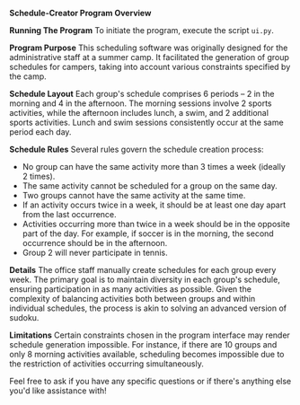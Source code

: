 **Schedule-Creator Program Overview**

**Running The Program**
To initiate the program, execute the script `ui.py`.

**Program Purpose**
This scheduling software was originally designed for the administrative staff at a summer camp. It facilitated the generation of group schedules for campers, taking into account various constraints specified by the camp.

**Schedule Layout**
Each group's schedule comprises 6 periods – 2 in the morning and 4 in the afternoon. The morning sessions involve 2 sports activities, while the afternoon includes lunch, a swim, and 2 additional sports activities. Lunch and swim sessions consistently occur at the same period each day.

**Schedule Rules**
Several rules govern the schedule creation process:
- No group can have the same activity more than 3 times a week (ideally 2 times).
- The same activity cannot be scheduled for a group on the same day.
- Two groups cannot have the same activity at the same time.
- If an activity occurs twice in a week, it should be at least one day apart from the last occurrence.
- Activities occurring more than twice in a week should be in the opposite part of the day. For example, if soccer is in the morning, the second occurrence should be in the afternoon.
- Group 2 will never participate in tennis.

**Details**
The office staff manually create schedules for each group every week. The primary goal is to maintain diversity in each group's schedule, ensuring participation in as many activities as possible. Given the complexity of balancing activities both between groups and within individual schedules, the process is akin to solving an advanced version of sudoku.

**Limitations**
Certain constraints chosen in the program interface may render schedule generation impossible. For instance, if there are 10 groups and only 8 morning activities available, scheduling becomes impossible due to the restriction of activities occurring simultaneously.

Feel free to ask if you have any specific questions or if there's anything else you'd like assistance with!
